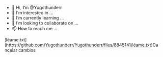 - 👋 Hi, I’m @Yugothunderr
- 👀 I’m interested in ...
- 🌱 I’m currently learning ...
- 💞️ I’m looking to collaborate on ...
- 📫 How to reach me ...

<!---
Yugothunderr/Yugothunderr is a ✨ special ✨ repository because its `README.md` (this file) appears on your GitHub profile.
You can click the Preview link to take a look at your changes.
--->
[léame.txt] (https://github.com/Yugothunderr/Yugothunderr/files/8845141/léame.txt)Cancelar cambios
